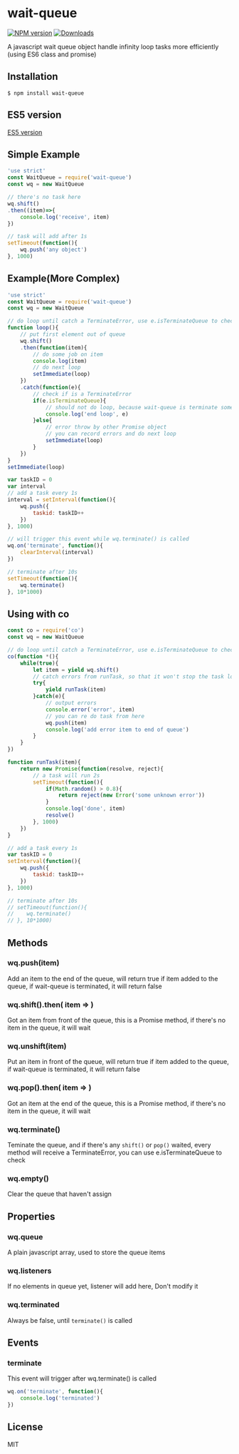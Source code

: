 # wait-queue

[![NPM version][npm-image]][npm-url]
[![Downloads][downloads-image]][downloads-url]

  A javascript wait queue object handle infinity loop tasks more efficiently (using ES6 class and promise)

## Installation

```
$ npm install wait-queue
```

## ES5 version

[ES5 version](https://github.com/flarestart/wait-queue-es5)

## Simple Example

```js
'use strict'
const WaitQueue = require('wait-queue')
const wq = new WaitQueue

// there's no task here 
wq.shift()
.then((item)=>{
    console.log('receive', item)
})

// task will add after 1s
setTimeout(function(){
    wq.push('any object')
}, 1000)
```

## Example(More Complex)

```js
'use strict'
const WaitQueue = require('wait-queue')
const wq = new WaitQueue

// do loop until catch a TerminateError, use e.isTerminateQueue to check
function loop(){
    // put first element out of queue
    wq.shift()
    .then(function(item){
        // do some job on item
        console.log(item)
        // do next loop
        setImmediate(loop)
    })
    .catch(function(e){
        // check if is a TerminateError
        if(e.isTerminateQueue){
            // should not do loop, because wait-queue is terminate somewhere
            console.log('end loop', e)
        }else{
            // error throw by other Promise object
            // you can record errors and do next loop
            setImmediate(loop)
        }
    })
}
setImmediate(loop)

var taskID = 0
var interval
// add a task every 1s
interval = setInterval(function(){
    wq.push({
        taskid: taskID++
    })
}, 1000)

// will trigger this event while wq.terminate() is called
wq.on('terminate', function(){
    clearInterval(interval)
})

// terminate after 10s
setTimeout(function(){
    wq.terminate()
}, 10*1000)


```

## Using with co

```js
const co = require('co')
const wq = new WaitQueue

// do loop until catch a TerminateError, use e.isTerminateQueue to check
co(function *(){
    while(true){
        let item = yield wq.shift()
        // catch errors from runTask, so that it won't stop the task loop
        try{
            yield runTask(item)
        }catch(e){
            // output errors
            console.error('error', item)
            // you can re do task from here
            wq.push(item)
            console.log('add error item to end of queue')
        }
    }
})

function runTask(item){
    return new Promise(function(resolve, reject){
        // a task will run 2s
        setTimeout(function(){
            if(Math.random() > 0.8){
                return reject(new Error('some unknown error'))
            }
            console.log('done', item)
            resolve()
        }, 1000)
    })
}

// add a task every 1s
var taskID = 0
setInterval(function(){
    wq.push({
        taskid: taskID++
    })
}, 1000)

// terminate after 10s
// setTimeout(function(){
//    wq.terminate()
// }, 10*1000)
```

## Methods

### wq.push(item)

Add an item to the end of the queue, will return true if item added to the queue,
if wait-queue is terminated, it will return false

### wq.shift().then( item => )

Got an item from front of the queue, this is a Promise method, if there's no item
in the queue, it will wait

### wq.unshift(item)

Put an item in front of the queue, will return true if item added to the queue,
if wait-queue is terminated, it will return false

### wq.pop().then( item => )

Got an item at the end of the queue, this is a Promise method, if there's no item
in the queue, it will wait

### wq.terminate()

Teminate the queue, and if there's any `shift()` or `pop()` waited, every method
will receive a TerminateError, you can use e.isTerminateQueue to check

### wq.empty()

Clear the queue that haven't assign

## Properties

### wq.queue

A plain javascript array, used to store the queue items

### wq.listeners

If no elements in queue yet, listener will add here, Don't modify it

### wq.terminated

Always be false, until `terminate()` is called

## Events

### terminate

This event will trigger after wq.terminate() is called

```js
wq.on('terminate', function(){
    console.log('terminated')
})
```

## License

  MIT

[npm-image]: https://img.shields.io/npm/v/wait-queue.svg
[npm-url]: https://npmjs.org/package/wait-queue
[downloads-image]: http://img.shields.io/npm/dm/wait-queue.svg
[downloads-url]: https://npmjs.org/package/wait-queue